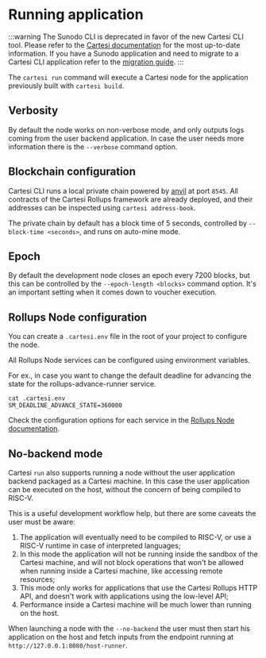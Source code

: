 # Running application

:::warning
The Sunodo CLI is deprecated in favor of the new Cartesi CLI tool. Please refer to the [Cartesi documentation](https://docs.cartesi.io) for the most up-to-date information. If you have a Sunodo application and need to migrate to a Cartesi CLI application refer to the [migration guide](/guide/introduction/migrating).
:::

The `cartesi run` command will execute a Cartesi node for the application previously built with `cartesi build`.

## Verbosity

By default the node works on non-verbose mode, and only outputs logs coming from the user backend application. In case the user needs more information there is the `--verbose` command option.

## Blockchain configuration

Cartesi CLI runs a local private chain powered by [anvil](https://github.com/foundry-rs/foundry/tree/master/crates/anvil) at port `8545`. All contracts of the Cartesi Rollups framework are already deployed, and their addresses can be inspected using `cartesi address-book`.

The private chain by default has a block time of 5 seconds, controlled by `--block-time <seconds>`, and runs on auto-mine mode.

## Epoch

By default the development node closes an epoch every 7200 blocks, but this can be controlled by the `--epoch-length <blocks>` command option. It's an important setting when it comes down to voucher execution.

## Rollups Node configuration

You can create a `.cartesi.env` file in the root of your project to configure the node.

All Rollups Node services can be configured using environment variables.

For ex., in case you want to change the default deadline for advancing the state for the rollups-advance-runner service.

```shell
cat .cartesi.env
SM_DEADLINE_ADVANCE_STATE=360000
```

Check the configuration options for each service in the [Rollups Node documentation](https://github.com/cartesi/rollups/blob/v1.0.1/offchain/README.md).

## No-backend mode

Cartesi `run` also supports running a node without the user application backend packaged as a Cartesi machine. In this case the user application can be executed on the host, without the concern of being compiled to RISC-V.

This is a useful development workflow help, but there are some caveats the user must be aware:

1. The application will eventually need to be compiled to RISC-V, or use a RISC-V runtime in case of interpreted languages;
2. In this mode the application will not be running inside the sandbox of the Cartesi machine, and will not block operations that won't be allowed when running inside a Cartesi machine, like accessing remote resources;
3. This mode only works for applications that use the Cartesi Rollups HTTP API, and doesn't work with applications using the low-level API;
4. Performance inside a Cartesi machine will be much lower than running on the host.

When launching a node with the `--no-backend` the user must then start his application on the host and fetch inputs from the endpoint running at `http://127.0.0.1:8080/host-runner`.
